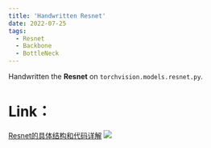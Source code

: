 ```yaml
---
title: 'Handwritten Resnet'
date: 2022-07-25
tags:
  - Resnet
  - Backbone
  - BottleNeck
---
```


Handwritten the **Resnet** on `torchvision.models.resnet.py`.

Link：
======
<a href="https://zhuanlan.zhihu.com/p/545845730">Resnet的具体结构和代码详解</a>
<img src="https://img.shields.io/badge/in-%E7%9F%A5%E4%B9%8E-blue">&emsp;

